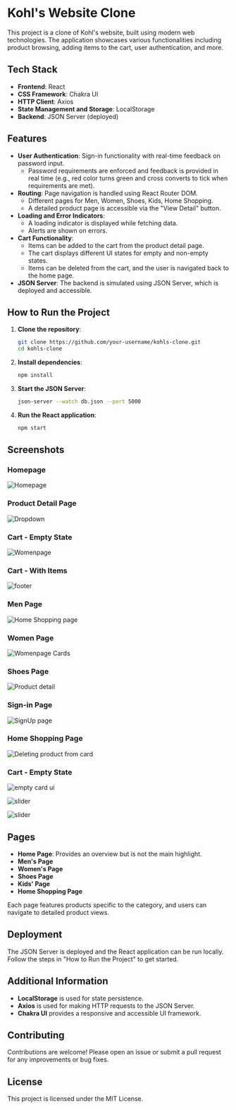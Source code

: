 # Kohl's Website Clone

This project is a clone of Kohl's website, built using modern web technologies. The application showcases various functionalities including product browsing, adding items to the cart, user authentication, and more.

## Tech Stack

- **Frontend**: React
- **CSS Framework**: Chakra UI
- **HTTP Client**: Axios
- **State Management and Storage**: LocalStorage
- **Backend**: JSON Server (deployed)

## Features

- **User Authentication**: Sign-in functionality with real-time feedback on password input.
  - Password requirements are enforced and feedback is provided in real time (e.g., red color turns green and cross converts to tick when requirements are met).
- **Routing**: Page navigation is handled using React Router DOM.
  - Different pages for Men, Women, Shoes, Kids, Home Shopping.
  - A detailed product page is accessible via the "View Detail" button.
- **Loading and Error Indicators**: 
  - A loading indicator is displayed while fetching data.
  - Alerts are shown on errors.
- **Cart Functionality**: 
  - Items can be added to the cart from the product detail page.
  - The cart displays different UI states for empty and non-empty states.
  - Items can be deleted from the cart, and the user is navigated back to the home page.
- **JSON Server**: The backend is simulated using JSON Server, which is deployed and accessible.

## How to Run the Project

1. **Clone the repository**:
    ```bash
    git clone https://github.com/your-username/kohls-clone.git
    cd kohls-clone
    ```

2. **Install dependencies**:
    ```bash
    npm install
    ```

3. **Start the JSON Server**:
    ```bash
    json-server --watch db.json --port 5000
    ```

4. **Run the React application**:
    ```bash
    npm start
    ```

## Screenshots

### Homepage
![Homepage](src/ssOfProject/ss1.png)

### Product Detail Page
![Dropdown](src/ssOfProject/ss2.png)

### Cart - Empty State
![Womenpage](src/ssOfProject/ss3.png)

### Cart - With Items
![footer](src/ssOfProject/ss4.png)

### Men Page
![Home Shopping page](src/ssOfProject/ss5.png)

### Women Page
![Womenpage Cards](src/ssOfProject/ss6.png)

### Shoes Page
![Product detail](src/ssOfProject/ss7.png)


### Sign-in Page
![SignUp page](src/ssOfProject/ss8.png)

### Home Shopping Page
![Deleting product from card](src/ssOfProject/ss9.png)


### Cart - Empty State
![empty card ui](src/ssOfProject/ss10.png)


![slider](src/ssOfProject/ss14.png)


![slider](src/ssOfProject/ss14.png)


## Pages

- **Home Page**: Provides an overview but is not the main highlight.
- **Men's Page**
- **Women's Page**
- **Shoes Page**
- **Kids' Page**
- **Home Shopping Page**

Each page features products specific to the category, and users can navigate to detailed product views.

## Deployment

The JSON Server is deployed and the React application can be run locally. Follow the steps in "How to Run the Project" to get started.

## Additional Information

- **LocalStorage** is used for state persistence.
- **Axios** is used for making HTTP requests to the JSON Server.
- **Chakra UI** provides a responsive and accessible UI framework.

## Contributing

Contributions are welcome! Please open an issue or submit a pull request for any improvements or bug fixes.

## License

This project is licensed under the MIT License.
